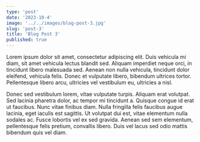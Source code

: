 ```yaml
---
type: 'post'
date: '2023-10-4'
image: '../../images/blog-post-3.jpg'
slug: 'post-3'   
title: 'Blog Post 3'
published: true
---
```


Lorem ipsum dolor sit amet, consectetur adipiscing elit. Duis vehicula mi diam, sit amet vehicula lectus blandit sed. Aliquam imperdiet neque orci, in tincidunt libero malesuada sed. Aenean non nulla vehicula, tincidunt dolor eleifend, vehicula felis. Donec et vulputate libero, bibendum ultrices tortor. Pellentesque libero arcu, ultricies vel vestibulum eu, ultricies a nisl. 

Donec sed vestibulum lorem, vitae vulputate turpis. Aliquam erat volutpat. Sed lacinia pharetra dolor, ac tempor mi tincidunt a. Quisque congue id erat ut faucibus. Nunc vitae finibus diam. Nulla fringilla felis faucibus augue lacinia, eget iaculis est sagittis. Ut volutpat dui est, vitae elementum nulla sodales ac. Fusce lobortis vel ex sed gravida. Aenean sed sem elementum, pellentesque felis pretium, convallis libero. Duis vel lacus sed odio mattis bibendum quis vel diam. 